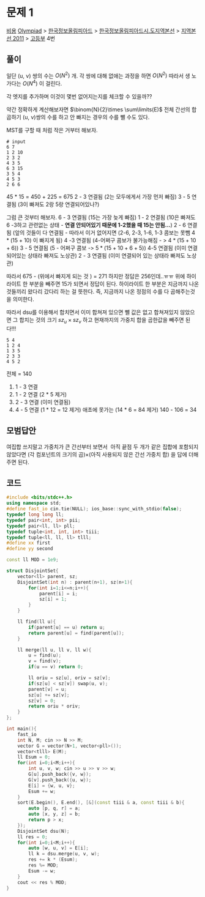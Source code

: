 # 문제 1

[비용](https://www.acmicpc.net/problem/2463)
[Olympiad](https://www.acmicpc.net/category/2) > [한국정보올림피아드](https://www.acmicpc.net/category/55) > [한국정보올림피아드시․도지역본선](https://www.acmicpc.net/category/57) > [지역본선 2011](https://www.acmicpc.net/category/60) > [고등부](https://www.acmicpc.net/category/detail/339) 4번

## 풀이
일단 (u, v) 쌍의 수는 $O(N^2)$ 개. 
각 쌍에 대해 없애는 과정을 하면 $O(N^2)$ 따라서 생 노가다는 $O(N^4)$ 이 걸린다. 

각 엣지를 추가하며 이것이 몇번 없어지는지를 체크할 수 있을까??

약간 정확하게 계산해보자면 $\binom{N}{2}\times \sum\limits(E)$ 
전체 간선의 합 곱하기 (u, v)쌍의 수를 하고 안 빠지는 경우의 수를 뺄 수도 있다.

MST를 구할 때 처럼 작은 거부터 해보자. 

```
# input
6 7
1 2 10
2 3 2
4 3 5
6 3 15
3 5 4
4 5 3
2 6 6
```
45 * 15 = 450 + 225 = 675
2 - 3 연결됨 (2는 모두에게서 가장 먼저 빠짐)
3 - 5 연결됨 (3이 빠져도 2랑 5랑 연결되어있나?)

그럼 큰 것부터 해보자.
6 - 3 연결됨 (15는 가장 늦게 빠짐)
1 - 2 연결됨 (10은 빠져도 6 -3하고 관련없는 상태 - **연결 안되어있기 때문에 1-2했을 때 15는 안됨...**)
2 - 6 연결됨 (앞의 것들이 다 연결됨 - 따라서  이거 없어지면 (2-6, 2-3, 1-6, 1-3 콤보는 못뺌 $4 * (15+10)$ 이 빠지게 됨)
4 -3 연결됨 (4-어쩌구 콤보가 불가능해짐 - > $4*(15+10+6)$)
3 - 5 연결됨 (5 - 어쩌구 콤보 -> $5*(15+10+6+5)$)
4-5 연결됨 (이미 연결되어있는 상태라 빠져도 노상관)
2 - 3 연결됨 (이미 연결되어 있는 상태라 빠져도 노상관)

따라서 675 - (위에서 빠지게 되는 것 ) = 271
하지만 정답은 256인데..ㅠㅠ
위에 하이라이트 한 부분을 빼주면 15가 되면서 정답이 된다. 
하이라이트 한 부분은 지금까지 나온것들끼리 왔다리 갔다리 하는 걸 뜻한다. 즉, 지금까지 나온 정점의 수를 다 곱해주는것을 의미한다.

따라서 dsu를 이용해서 합치면서 이미 합쳐져 있으면 뺄 값은 없고
합쳐져있지 않았으면 그 합치는 것의 크기 $sz_{u}\times sz_{v}$ 하고 현재까지의 가중치 합을 곱한값을 빼주면 된다!!!

```
5 4    
1 2 4
1 3 5
2 3 3
4 5 2
```

전체 = 140
1. 1 - 3 연결
2. 1 - 2 연결 (2 * 5 제거)
3. 2 - 3 연결 (이미 연결됨)
4. 4 - 5 연결 (1 * 12  = 12 제거)
애초에 못가는 (14 * 6 = 84 제거)
140 - 106 = 34

## 모범답안
여집합 쓰지말고
가중치가 큰 간선부터 보면서 
아직 끝점 두 개가 같은 집합에 포함되지 않았다면 (각 컴포넌트의 크기의 곱)$\times$(아직 사용되지 않은 간선 가중치 합) 을 답에 더해주면 된다.
## 코드
```cpp
#include <bits/stdc++.h>
using namespace std;
#define fast_io cin.tie(NULL); ios_base::sync_with_stdio(false);
typedef long long ll;
typedef pair<int, int> pii;
typedef pair<ll, ll> pll;
typedef tuple<int, int, int> tiii;
typedef tuple<ll, ll, ll> tlll;
#define xx first
#define yy second

const ll MOD = 1e9;

struct DisjointSet{
    vector<ll> parent, sz;
    DisjointSet(int n) : parent(n+1), sz(n+1){
        for(int i=1;i<=n;i++){
            parent[i] = i;
            sz[i] = 1;
        }
    }

    ll find(ll u){
        if(parent[u] == u) return u;
        return parent[u] = find(parent[u]);
    }

    ll merge(ll u, ll v, ll w){
        u = find(u);
        v = find(v);
        if(u == v) return 0;

        ll oriu = sz[u], oriv = sz[v];
        if(sz[u] < sz[v]) swap(u, v);
        parent[v] = u;
        sz[u] += sz[v];
        sz[v] = 0;
        return oriu * oriv;
    }
};

int main(){
    fast_io
    int N, M; cin >> N >> M;
    vector G = vector(N+1, vector<pll>());
    vector<tlll> E(M);
    ll Esum = 0;
    for(int i=0;i<M;i++){
        int u, v, w; cin >> u >> v >> w;
        G[u].push_back({v, w});
        G[v].push_back({u, w});
        E[i] = {w, u, v};
        Esum += w;
    }
    sort(E.begin(), E.end(), [&](const tiii & a, const tiii & b){
        auto [p, q, r] = a;
        auto [x, y, z] = b;
        return p > x;
    });
    DisjointSet dsu(N);
    ll res = 0;
    for(int i=0;i<M;i++){
        auto [w, u, v] = E[i];
        ll k = dsu.merge(u, v, w);
        res += k * (Esum);
        res %= MOD;
        Esum -= w;
    }
    cout << res % MOD;
}
```

